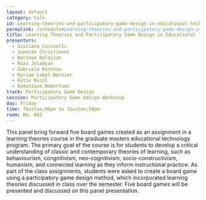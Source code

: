 ```yaml
---
layout: default
category: talk
id: Learning-theories-and-participatory-game-design-in-educational-technology
permalink: /schedule#Learning-theories-and-participatory-game-design-in-educational-technology
title: Learning Theories and Participatory Game Design in Educational Technology
presenters:
  - Giuliana Cucinelli
  - Junesse Christianns
  - Narinee Halajian
  - Roza Jeladyan
  - Gabriela Kostova
  - Myriam Lebel-Bernier
  - Katie Nicol
  - Dominique Robertson
track: Participatory Game Design
session: Participatory Game Design Workshop
day: Friday
time: 7&colon;00pm to 7&colon;50pm
room: Rm. 805
---
```

This panel bring forward five board games created as an assignment in a learning theories course in the graduate masters educational technology program. The primary goal of the course is for students to develop a critical understanding of classic and contemporary theories of learning, such as behaviourism, congnitivism, neo-cognitivism, socio-constructivism, humanism, and connected learning as they inform instructional practice. As part of the class assignments, students were asked to create a board game using a participatory game design method, which incorporated learning theories discussed in class over the semester. Five board games will be presented and discussed on this panel presentation. 

